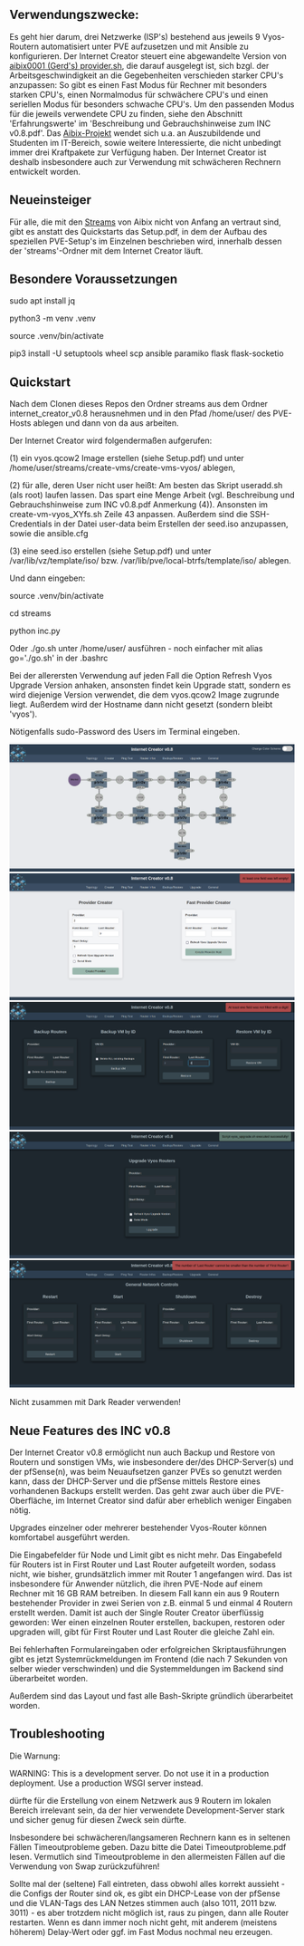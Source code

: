 ## Verwendungszwecke:

Es geht hier darum, drei Netzwerke (ISP's) bestehend aus jeweils 9 Vyos-Routern automatisiert unter PVE aufzusetzen und mit Ansible zu konfigurieren. Der Internet Creator steuert eine abgewandelte Version von [aibix0001 (Gerd's) provider.sh](https://github.com/aibix0001/aasil), die darauf ausgelegt ist, sich bzgl. der Arbeitsgeschwindigkeit an die Gegebenheiten verschieden starker CPU's anzupassen: So gibt es einen Fast Modus für Rechner mit besonders starken CPU's, einen Normalmodus für schwächere CPU's und einen seriellen Modus für besonders schwache CPU's. Um den passenden Modus für die jeweils verwendete CPU zu finden, siehe den Abschnitt 'Erfahrungswerte' im 'Beschreibung und Gebrauchshinweise zum INC v0.8.pdf'.
Das [Aibix-Projekt](https://www.twitch.tv/aibix0001) wendet sich u.a. an Auszubildende und Studenten im IT-Bereich, sowie weitere Interessierte, die nicht unbedingt immer drei Kraftpakete zur Verfügung haben. Der Internet Creator ist deshalb insbesondere auch zur Verwendung mit schwächeren Rechnern entwickelt worden.


## Neueinsteiger

Für alle, die mit den [Streams](https://github.com/aibix0001/streams) von Aibix nicht von Anfang an vertraut sind, gibt es anstatt des Quickstarts das Setup.pdf, in dem der Aufbau des speziellen PVE-Setup's im Einzelnen beschrieben wird, innerhalb dessen der 'streams'-Ordner mit dem Internet Creator läuft.

## Besondere Voraussetzungen

sudo apt install jq

python3 -m venv .venv

source .venv/bin/activate

pip3 install -U setuptools wheel scp ansible paramiko flask flask-socketio

## Quickstart

Nach dem Clonen dieses Repos den Ordner streams aus dem Ordner internet_creator_v0.8 herausnehmen und in den Pfad /home/user/ des PVE-Hosts ablegen und dann von da aus arbeiten.

Der Internet Creator wird folgendermaßen aufgerufen:

(1) ein vyos.qcow2 Image erstellen (siehe Setup.pdf) und unter /home/user/streams/create-vms/create-vms-vyos/ ablegen,

(2) für alle, deren User nicht user heißt: Am besten das Skript useradd.sh (als root) laufen lassen. Das spart eine Menge Arbeit (vgl. Beschreibung und Gebrauchshinweise zum INC v0.8.pdf Anmerkung (4)). Ansonsten im create-vm-vyos_XYfs.sh Zeile 43 anpassen. Außerdem sind die SSH-Credentials in der Datei user-data beim Erstellen der seed.iso anzupassen, sowie die ansible.cfg

(3) eine seed.iso erstellen (siehe Setup.pdf) und unter /var/lib/vz/template/iso/ bzw. /var/lib/pve/local-btrfs/template/iso/ ablegen.

Und dann eingeben:

source .venv/bin/activate

cd streams

python inc.py

Oder ./go.sh unter /home/user/ ausführen - noch einfacher mit alias go='./go.sh' in der .bashrc

Bei der allerersten Verwendung auf jeden Fall die Option Refresh Vyos Upgrade Version anhaken, ansonsten findet kein Upgrade statt, sondern es wird diejenige Version verwendet, die dem vyos.qcow2 Image zugrunde liegt. Außerdem wird der Hostname dann nicht gesetzt (sondern bleibt 'vyos').

Nötigenfalls sudo-Password des Users im Terminal eingeben.

![foto0](Bilder/00.png)
![foto1](Bilder/01.png)
![foto2](Bilder/02.png)
![foto3](Bilder/03.png)
![foto4](Bilder/04.png)

Nicht zusammen mit Dark Reader verwenden!


## Neue Features des INC v0.8

Der Internet Creator v0.8 ermöglicht nun auch Backup und Restore von Routern und sonstigen VMs, wie insbesondere der/des DHCP-Server(s) und der pfSense(n), was beim Neuaufsetzen ganzer PVEs so genutzt werden kann, dass der DHCP-Server und die pfSense mittels Restore eines vorhandenen Backups erstellt werden. Das geht zwar auch über die PVE-Oberfläche, im Internet Creator sind dafür aber erheblich weniger Eingaben nötig. 

Upgrades einzelner oder mehrerer bestehender Vyos-Router können komfortabel ausgeführt werden.

Die Eingabefelder für Node und Limit gibt es nicht mehr. Das Eingabefeld für Routers ist in First Router und Last Router aufgeteilt worden, sodass nicht, wie bisher, grundsätzlich immer mit Router 1 angefangen wird. Das ist insbesondere für Anwender nützlich, die ihren PVE-Node auf einem Rechner mit 16 GB RAM betreiben. In diesem Fall kann ein aus 9 Routern bestehender Provider in zwei Serien von z.B. einmal 5 und einmal 4 Routern erstellt werden. Damit ist auch der Single Router Creator überflüssig geworden: Wer einen einzelnen Router erstellen, backupen, restoren oder upgraden will, gibt für First Router und Last Router die gleiche Zahl ein.

Bei fehlerhaften Formulareingaben oder erfolgreichen Skriptausführungen gibt es jetzt Systemrückmeldungen im Frontend (die nach 7 Sekunden von selber wieder verschwinden) und die Systemmeldungen im Backend sind überarbeitet worden. 

Außerdem sind das Layout und fast alle Bash-Skripte gründlich überarbeitet worden.


## Troubleshooting

Die Warnung: 

WARNING: This is a development server. Do not use it in a production deployment. Use a production WSGI server instead.

dürfte für die Erstellung von einem Netzwerk aus 9 Routern im lokalen Bereich irrelevant sein, da der hier verwendete Development-Server stark und sicher genug für diesen Zweck sein dürfte. 

Insbesondere bei schwächeren/langsameren Rechnern kann es in seltenen Fällen Timeoutprobleme geben. Dazu bitte die Datei Timeoutprobleme.pdf lesen. Vermutlich sind Timeoutprobleme in den allermeisten Fällen auf die Verwendung von Swap zurückzuführen!

Sollte mal der (seltene) Fall eintreten, dass obwohl alles korrekt aussieht - die Configs der Router sind ok, es gibt ein DHCP-Lease von der pfSense und die VLAN-Tags des LAN Netzes stimmen auch (also 1011, 2011 bzw. 3011) - es aber trotzdem nicht möglich ist, raus zu pingen, dann alle Router restarten. Wenn es dann immer noch nicht geht, mit anderem (meistens höherem) Delay-Wert oder ggf. im Fast Modus nochmal neu erzeugen.
